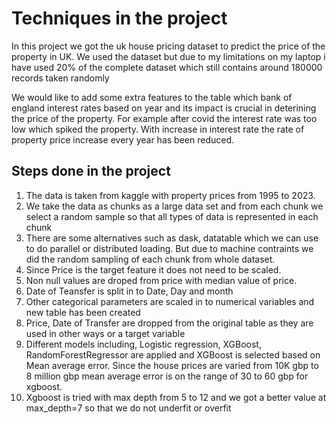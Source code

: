 # Techniques in the project
In this project we got the uk house pricing dataset to predict the price of the property in UK. We used the dataset but due to my limitations on my laptop i have used 20% of the complete dataset which still contains around 180000 records taken randomly

We would like to add some extra features to the table which bank of england interest rates based on year and its impact is crucial in deterining the price of the property. For example after covid the interest rate was too low which spiked the property. With increase in interest rate the rate of property price increase every year has been reduced.

## Steps done in the project
  1. The data is taken from kaggle with property prices from 1995 to 2023.
  2. We take the data as chunks as a large data set and from each chunk we select a random sample so that all types of data is represented in each chunk
  3. There are some alternatives such as  dask, datatable which we can use to do parallel or distributed loading. But due to machine contraints we did the random sampling of each chunk from whole dataset.
  4. Since Price is the target feature it does not need to be scaled.
  5. Non null values are droped from price with median value of price.
  6. Date of Teansfer is split in to Date, Day and month
  7. Other categorical parameters are scaled in to numerical variables and new table has been created
  8. Price, Date of Transfer are dropped from the original table as they are used in other ways or a target variable
  9. Different models including, Logistic regression, XGBoost, RandomForestRegressor are applied and XGBoost is selected based on Mean average error. Since the house prices are varied from 10K gbp to 8 million gbp mean average error is on the range of 30 to 60 gbp for xgboost.
  10. Xgboost is tried with max depth from 5 to 12 and we got a better value at max_depth=7 so that we do not underfit or overfit
  
